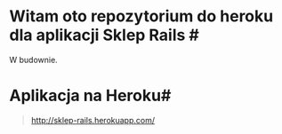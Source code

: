 # Witam oto repozytorium do heroku dla aplikacji Sklep Rails <img src="https://lh5.googleusercontent.com/-295MliIKbmA/ULkqcEPTo_I/AAAAAAAAABI/T6ECMiPQrls/h120/ruby_on_rails-980x360-980x360.gif" alt="" />#

W budownie.

# Aplikacja na Heroku#
> http://sklep-rails.herokuapp.com/
